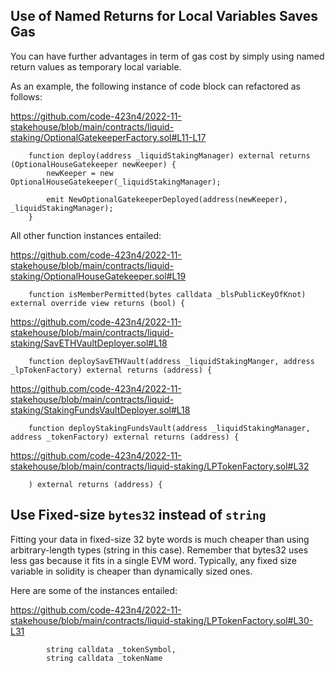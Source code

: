 ## Use of Named Returns for Local Variables Saves Gas
You can have further advantages in term of gas cost by simply using named return values as temporary local variable. 

As an example, the following instance of code block can refactored as follows:

https://github.com/code-423n4/2022-11-stakehouse/blob/main/contracts/liquid-staking/OptionalGatekeeperFactory.sol#L11-L17

```
    function deploy(address _liquidStakingManager) external returns (OptionalHouseGatekeeper newKeeper) {
        newKeeper = new OptionalHouseGatekeeper(_liquidStakingManager);

        emit NewOptionalGatekeeperDeployed(address(newKeeper), _liquidStakingManager);
    }
```
All other function instances entailed:

https://github.com/code-423n4/2022-11-stakehouse/blob/main/contracts/liquid-staking/OptionalHouseGatekeeper.sol#L19

```
    function isMemberPermitted(bytes calldata _blsPublicKeyOfKnot) external override view returns (bool) {
```
https://github.com/code-423n4/2022-11-stakehouse/blob/main/contracts/liquid-staking/SavETHVaultDeployer.sol#L18

```
    function deploySavETHVault(address _liquidStakingManger, address _lpTokenFactory) external returns (address) {
```
https://github.com/code-423n4/2022-11-stakehouse/blob/main/contracts/liquid-staking/StakingFundsVaultDeployer.sol#L18

```
    function deployStakingFundsVault(address _liquidStakingManager, address _tokenFactory) external returns (address) {
```
https://github.com/code-423n4/2022-11-stakehouse/blob/main/contracts/liquid-staking/LPTokenFactory.sol#L32

```
    ) external returns (address) {
```
## Use Fixed-size `bytes32` instead of `string`
Fitting your data in fixed-size 32 byte words is much cheaper than using arbitrary-length types (string in this case). Remember that bytes32 uses less gas because it fits in a single EVM word. Typically, any fixed size variable in solidity is cheaper than dynamically sized ones. 

Here are some of the instances entailed:

https://github.com/code-423n4/2022-11-stakehouse/blob/main/contracts/liquid-staking/LPTokenFactory.sol#L30-L31

```
        string calldata _tokenSymbol,
        string calldata _tokenName
```
